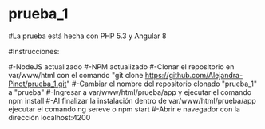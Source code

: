 # prueba_1

#La prueba está hecha con PHP 5.3 y Angular 8

#Instrucciones:

#-NodeJS actualizado
#-NPM actualizado
#-Clonar el repositorio en var/www/html con el comando "git clone https://github.com/Alejandra-Pinot/prueba_1.git"
#-Cambiar el nombre del repositorio clonado "prueba_1" a "prueba"
#-Ingresar a var/www/html/prueba/app y ejecutar el comando npm install
#-Al finalizar la instalación dentro de var/www/html/prueba/app ejecutar el comando ng sereve o npm start
#-Abrir e navegador con la dirección localhost:4200
